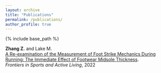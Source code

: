 ```yaml
---
layout: archive
title: "Publications"
permalink: /publications/
author_profile: true
---
```


{% include base_path %}

**Zhang Z.** and Lake M. <br>
[A Re-examination of the Measurement of Foot Strike Mechanics During Running: The Immediate Effect of Footwear Midsole Thickness](https://www.frontiersin.org/articles/10.3389/fspor.2022.824183/full). <br> *Frontiers in Sports and Active Living*, 2022
